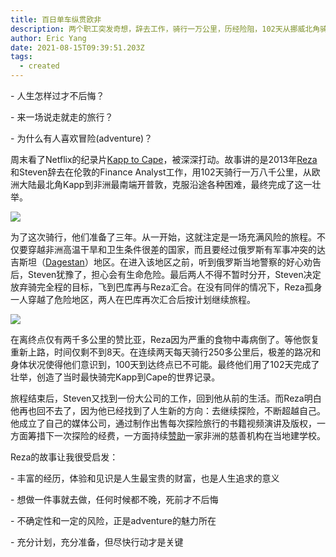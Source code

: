 ```yaml
---
title: 百日单车纵贯欧非
description: 两个职工突发奇想，辞去工作，骑行一万公里，历经险阻，102天从挪威北角骑到南非开普敦，差点打破百日最快纪录。
author: Eric Yang
date: 2021-08-15T09:39:51.203Z
tags:
  - created
---
```

\- 人生怎样过才不后悔？

\- 来一场说走就走的旅行？

\- 为什么有人喜欢冒险(adventure)？

周末看了Netflix的纪录片[Kapp to Cape](https://www.netflix.com/fi-en/title/81411194)，被深深打动。故事讲的是2013年[Reza](https://www.rezapakravan.com/adventures-kapp-to-cape)和Steven辞去在伦敦的Finance Analyst工作，用102天骑行一万八千公里，从欧洲大陆最北角Kapp到非洲最南端开普敦，克服沿途各种困难，最终完成了这一壮举。

![](/static/img/kapp-cap.gif)

为了这次骑行，他们准备了三年。从一开始，这就注定是一场充满风险的旅程。不仅要穿越非洲高温干旱和卫生条件很差的国家，而且要经过俄罗斯有军事冲突的达吉斯坦（[Dagestan](https://en.wikipedia.org/wiki/Dagestan)）地区。在进入该地区之前，听到俄罗斯当地警察的好心劝告后，Steven犹豫了，担心会有生命危险。最后两人不得不暂时分开，Steven决定放弃骑完全程的目标，飞到巴库再与Reza汇合。在没有同伴的情况下，Reza孤身一人穿越了危险地区，两人在巴库再次汇合后按计划继续旅程。

![](/static/img/kapp-cape-map.gif)

在离终点仅有两千多公里的赞比亚，Reza因为严重的食物中毒病倒了。等他恢复重新上路，时间仅剩不到8天。在连续两天每天骑行250多公里后，极差的路况和身体状况使得他们意识到，100天到达终点已不可能。最终他们用了102天完成了壮举，创造了当时最快骑完Kapp到Cape的世界记录。

旅程结束后，Steven又找到一份大公司的工作，回到他从前的生活。而Reza明白他再也回不去了，因为他已经找到了人生新的方向：去继续探险，不断超越自己。他成立了自己的媒体公司，通过制作出售每次探险旅行的书籍视频演讲及版权，一方面筹措下一次探险的经费，一方面持续[赞助](https://www.rezapakravan.com/charity)一家非洲的慈善机构在当地建学校。

Reza的故事让我很受启发：

\- 丰富的经历，体验和见识是人生最宝贵的财富，也是人生追求的意义

\- 想做一件事就去做，任何时候都不晚，死前才不后悔

\- 不确定性和一定的风险，正是adventure的魅力所在

\- 充分计划，充分准备，但尽快行动才是关键
